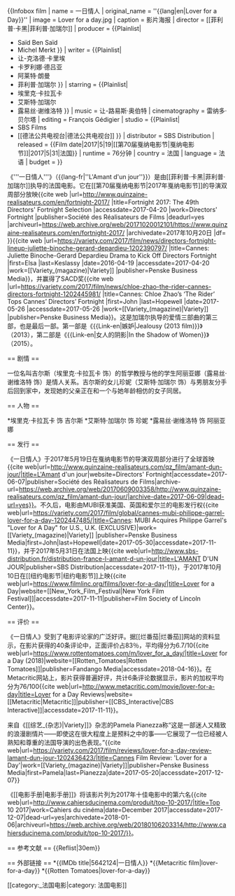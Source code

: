 {{Infobox film
| name           = 一日情人
| original_name  = ''{{lang|en|Lover for a Day}}''
| image          = Lover for a day.jpg
| caption        = 影片海报
| director       = [[菲利普·卡黑|菲利普·加瑞尔]]
| producer       = {{Plainlist|
* Saïd Ben Saïd
* Michel Merkt
}}
| writer         = {{Plainlist|
* 让-克洛德·卡里埃
* 卡罗利娜·德吕亚
* 阿莱特·朗曼
* 菲利普·加瑞尔
}}
| starring       =  {{Plainlist|
* 埃里克·卡拉瓦卡
* 艾斯特·加瑞尔
* 露易丝·谢维洛特
}}
| music          = 让-路易斯·奥伯特
| cinematography = 雷纳多·贝尔塔
| editing        = François Gédigier
| studio          = {{Plainlist|
* SBS Films
* [[德法公共电视台|德法公共电视台]]
}}
| distributor    = SBS Distribution
| released       = {{Film date|2017|5|19|[[第70届戛纳电影节|戛纳电影节]]|2017|5|31|法国}}
| runtime        = 76分钟
| country        = 法国
| language       = 法语
| budget         = 
}}

《'''一日情人'''》（{{lang-fr|''L'Amant d'un jour''}}）是由[[菲利普·卡黑|菲利普·加瑞尔]]执导的法国电影。它在[[第70届戛纳电影节|2017年戛纳电影节]]的导演双周部分放映<ref name="Quinzaine">{{cite web |url=http://www.quinzaine-realisateurs.com/en/fortnight-2017/ |title=Fortnight 2017: The 49th Directors' Fortnight Selection |accessdate=2017-04-20 |work=Directors' Fortnight |publisher=Société des Réalisateurs de Films |deadurl=yes |archiveurl=https://web.archive.org/web/20171020012101/https://www.quinzaine-realisateurs.com/en/fortnight-2017/ |archivedate=2017年10月20日 |df= }}</ref><ref>{{cite web |url=https://variety.com/2017/film/news/directors-fortnight-lineup-juliette-binoche-gerard-depardieu-1202390797/ |title=Cannes: Juliette Binoche-Gerard Depardieu Drama to Kick Off Directors Fortnight |first=Elsa |last=Keslassy |date=2016-04-19 |accessdate=2017-04-20 |work=[[Variety_(magazine)|Variety]] |publisher=Penske Business Media}}</ref>，并赢得了SACD奖<ref name="quinzaine-awards">{{cite web |url=https://variety.com/2017/film/news/chloe-zhao-the-rider-cannes-directors-fortnight-1202445981/ |title=Cannes: Chloe Zhao’s ‘The Rider’ Tops Cannes’ Directors’ Fortnight |first=John |last=Hopewell |date=2017-05-26 |accessdate=2017-05-26 |work=[[Variety_(magazine)|Variety]] |publisher=Penske Business Media}}</ref>。这是加瑞尔执导的爱情三部曲的第三部，也是最后一部。第一部是《{{Link-en|嫉妒|Jealousy (2013 film)}}》（2013），第二部是《{{Link-en|女人的阴影|In the Shadow of Women}}》（2015）<ref name=hopewell/>。

== 剧情 ==

一位名叫吉尔斯（埃里克·卡拉瓦卡 饰）的哲学教授与他的学生阿丽亚娜（露易丝·谢维洛特 饰）是情人关系。吉尔斯的女儿珍妮（艾斯特·加瑞尔 饰）与男朋友分手后回到家中，发现她的父亲正在和一个与她年龄相仿的女子同居。

== 人物 ==

*埃里克·卡拉瓦卡 饰 吉尔斯
*艾斯特·加瑞尔 饰 珍妮
*露易丝·谢维洛特 饰 阿丽亚娜

== 发行 ==

《一日情人》于2017年5月19日在戛纳电影节的导演双周部分进行了全球首映<ref>{{cite web|url=http://www.quinzaine-realisateurs.com/qz_film/amant-dun-jour/|title=L'Amant d'un jour|website=Directors' Fortnight|accessdate=2017-06-07|publisher=Société des Réalisateurs de Films|archive-url=https://web.archive.org/web/20170609003358/http://www.quinzaine-realisateurs.com/qz_film/amant-dun-jour/|archive-date=2017-06-09|dead-url=yes}}</ref>。不久后，电影由MUBI获准美国、英国和爱尔兰的电影发行权<ref name=hopewell>{{cite web|url=https://variety.com/2017/film/global/cannes-mubi-philippe-garrel-lover-for-a-day-1202447485/|title=Cannes: MUBI Acquires Philippe Garrel's "Lover for A Day" for U.S., U.K. (EXCLUSIVE)|work=[[Variety_(magazine)|Variety]] |publisher=Penske Business Media|first=John|last=Hopewell|date=2017-05-30|accessdate=2017-11-11}}</ref>，并于2017年5月31日在法国上映<ref>{{cite web|url=http://www.sbs-distribution.fr/distribution-france-l-amant-d-un-jour|title=L'AMANT D'UN JOUR|publisher=SBS Distribution|accessdate=2017-11-11}}</ref>，于2017年10月10日在[[纽约电影节|纽约电影节]]上映<ref>{{cite web|url=https://www.filmlinc.org/films/lover-for-a-day/|title=Lover for a Day|website=[[New_York_Film_Festival|New York Film Festival]]|accessdate=2017-11-11|publisher=Film Society of Lincoln Center}}</ref>。

== 评价 ==

《一日情人》受到了电影评论家的广泛好评。据[[烂番茄|烂番茄]]网站的资料显示，在影片获得的40条评论中，正面评价占83％，平均得分为6.7/10<ref>{{cite web|url=https://www.rottentomatoes.com/m/lover_for_a_day/|title=Lover for a Day (2018)|website=[[Rotten_Tomatoes|Rotten Tomatoes]]|publisher=Fandango Media|accessdate=2018-04-16}}</ref>。在Metacritic网站上，影片获得普遍好评，共计6条评论数据显示，影片的加权平均分为76/100<ref>{{cite web|url=http://www.metacritic.com/movie/lover-for-a-day|title=Lover for a Day Reviews|website=[[Metacritic|Metacritic]]|publisher=[[CBS_Interactive|CBS Interactive]]|accessdate=2017-11-11}}</ref>。

来自《[[综艺_(杂志)|Variety]]》杂志的Pamela Pianezza称“这是一部迷人又精致的浪漫剧情片——即使这在很大程度上是预料之中的事——它展现了一位已经被人熟知和尊重的法国导演的出色表现。”<ref>{{cite web|url=https://variety.com/2017/film/reviews/lover-for-a-day-review-lamant-dun-jour-1202436423/|title=Cannes Film Review: 'Lover for a Day'|work=[[Variety_(magazine)|Variety]]|publisher=Penske Business Media|first=Pamela|last=Pianezza|date=2017-05-20|accessdate=2017-12-07}}</ref>

《[[电影手册|电影手册]]》将该影片列为2017年十佳电影中的第六名<ref>{{cite web|url=http://www.cahiersducinema.com/produit/top-10-2017/|title=Top 10 2017|work=Cahiers du cinéma|date=December 2017|accessdate=2017-12-07|dead-url=yes|archivedate=2018-01-06|archiveurl=https://web.archive.org/web/20180106203314/http://www.cahiersducinema.com/produit/top-10-2017/}}</ref>。

== 参考文献 ==
{{Reflist|30em}}

== 外部链接 ==
*{{IMDb title|5642124|一日情人}}
*{{Metacritic film|lover-for-a-day}}
*{{Rotten Tomatoes|lover-for-a-day}}

[[category:_法国电影|category: 法国电影]]